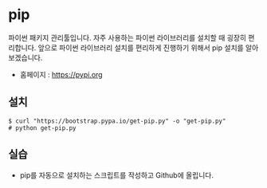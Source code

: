 # pip
파이썬 패키지 관리툴입니다.
자주 사용하는 파이썬 라이브러리를 설치할 때 굉장히 편리합니다.
앞으로 파이썬 라이브러리 설치를 편리하게 진행하기 위해서 pip 설치를 알아보겠습니다.

- 홈페이지 : https://pypi.org

## 설치
```
$ curl "https://bootstrap.pypa.io/get-pip.py" -o "get-pip.py"
# python get-pip.py
```

## 실습
- pip를 자동으로 설치하는 스크립트를 작성하고 Github에 올립니다.